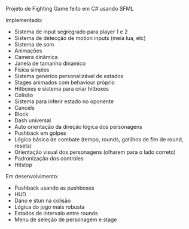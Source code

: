 Projeto de Fighting Game feito em C# usando SFML 

Implementado:
- Sistema de input segregrado para player 1 e 2
- Sistema de detecção de motion inputs (meia lua, etc)
- Sistema de som
- Animações
- Camera dinâmica
- Janela de tamanho dinamico
- Física simples
- Sistema genérico personalizável de estados
- Stages animados com behaviour próprio
- Hitboxes e sistema para criar hitboxes
- Colisão
- Sistema para inferir estado no oponente
- Cancels
- Block
- Dash universal
- Auto orientação da direção lógica dos personagens
- Pushback em golpes
- Lógica básica de combate (tempo, rounds, gatilhos de fim de round, resets)
- Orientação visual dos personagens (olharem para o lado correto)
- Padronização dos controles
- Hitstop
  
Em desenvolvimento:
- Pushback usando as pushboxes
- HUD
- Dano e stun na colisão
- Lógica do jogo mais robusta
- Estados de intervalo entre rounds
- Menu de seleção de personagem e stage
